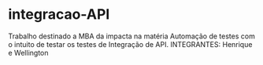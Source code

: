 # integracao-API
Trabalho destinado a MBA da impacta na matéria Automação de testes com o intuito de testar os testes de Integração de API.
INTEGRANTES: Henrique e Wellington
